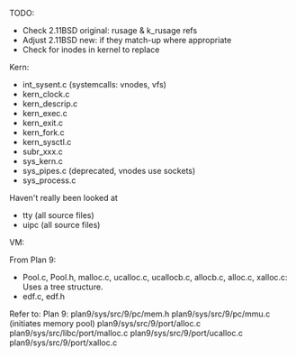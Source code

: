 TODO:
- Check 2.11BSD original: rusage & k_rusage refs
- Adjust 2.11BSD new: if they match-up where appropriate
- Check for inodes in kernel to replace


Kern:
- int_sysent.c (systemcalls: vnodes, vfs)
- kern_clock.c
- kern_descrip.c
- kern_exec.c
- kern_exit.c
- kern_fork.c
- kern_sysctl.c
- subr_xxx.c
- sys_kern.c
- sys_pipes.c (deprecated, vnodes use sockets)
- sys_process.c

Haven't really been looked at
- tty (all source files)
- uipc (all source files)

VM:


From Plan 9:
- Pool.c, Pool.h, malloc.c, ucalloc.c, ucallocb.c, allocb.c, alloc.c, xalloc.c: Uses a tree structure. 
- edf.c, edf.h

Refer to:
Plan 9:
 plan9/sys/src/9/pc/mem.h
 plan9/sys/src/9/pc/mmu.c 		(initiates memory pool)
 plan9/sys/src/9/port/alloc.c
 plan9/sys/src/libc/port/malloc.c 
 plan9/sys/src/9/port/ucalloc.c
 plan9/sys/src/9/port/xalloc.c 
